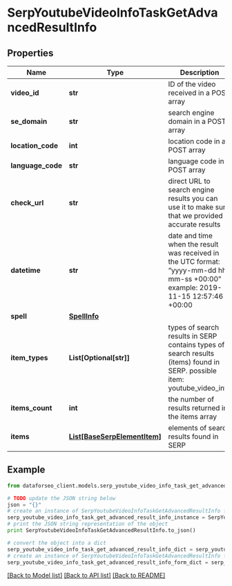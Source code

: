 # SerpYoutubeVideoInfoTaskGetAdvancedResultInfo


## Properties

Name | Type | Description | Notes
------------ | ------------- | ------------- | -------------
**video_id** | **str** | ID of the video received in a POST array | [optional] 
**se_domain** | **str** | search engine domain in a POST array | [optional] 
**location_code** | **int** | location code in a POST array | [optional] 
**language_code** | **str** | language code in a POST array | [optional] 
**check_url** | **str** | direct URL to search engine results you can use it to make sure that we provided accurate results | [optional] 
**datetime** | **str** | date and time when the result was received in the UTC format: “yyyy-mm-dd hh-mm-ss +00:00” example: 2019-11-15 12:57:46 +00:00 | [optional] 
**spell** | [**SpellInfo**](SpellInfo.md) |  | [optional] 
**item_types** | **List[Optional[str]]** | types of search results in SERP contains types of search results (items) found in SERP. possible item: youtube_video_info | [optional] 
**items_count** | **int** | the number of results returned in the items array | [optional] 
**items** | [**List[BaseSerpElementItem]**](BaseSerpElementItem.md) | elements of search results found in SERP | [optional] 

## Example

```python
from dataforseo_client.models.serp_youtube_video_info_task_get_advanced_result_info import SerpYoutubeVideoInfoTaskGetAdvancedResultInfo

# TODO update the JSON string below
json = "{}"
# create an instance of SerpYoutubeVideoInfoTaskGetAdvancedResultInfo from a JSON string
serp_youtube_video_info_task_get_advanced_result_info_instance = SerpYoutubeVideoInfoTaskGetAdvancedResultInfo.from_json(json)
# print the JSON string representation of the object
print SerpYoutubeVideoInfoTaskGetAdvancedResultInfo.to_json()

# convert the object into a dict
serp_youtube_video_info_task_get_advanced_result_info_dict = serp_youtube_video_info_task_get_advanced_result_info_instance.to_dict()
# create an instance of SerpYoutubeVideoInfoTaskGetAdvancedResultInfo from a dict
serp_youtube_video_info_task_get_advanced_result_info_form_dict = serp_youtube_video_info_task_get_advanced_result_info.from_dict(serp_youtube_video_info_task_get_advanced_result_info_dict)
```
[[Back to Model list]](../README.md#documentation-for-models) [[Back to API list]](../README.md#documentation-for-api-endpoints) [[Back to README]](../README.md)


